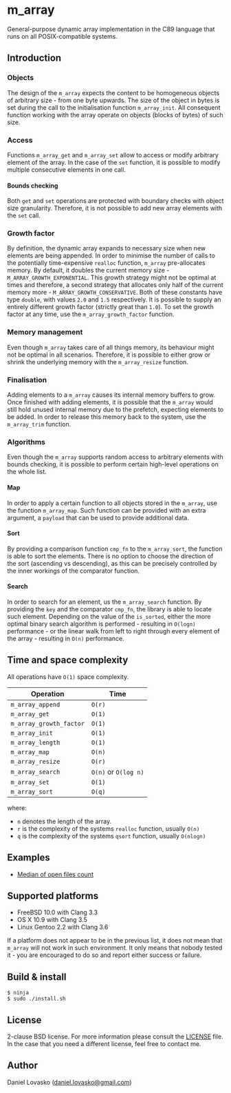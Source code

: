 # m_array
General-purpose dynamic array implementation in the C89 language that runs on
all POSIX-compatible systems.

## Introduction 
### Objects
The design of the `m_array` expects the content to be homogeneous objects of
arbitrary size - from one byte upwards. The size of the object in bytes is set
during the call to the initialisation function `m_array_init`. All consequent
function working with the array operate on objects (blocks of bytes) of such
size.

### Access
Functions `m_array_get` and `m_array_set` allow to access or modify arbitrary
element of the array. In the case of the `set` function, it is possible to
modify multiple consecutive elements in one call.

#### Bounds checking
Both `get` and `set` operations are protected with boundary checks with object
size granularity. Therefore, it is not possible to add new array elements with
the `set` call.

### Growth factor
By definition, the dynamic array expands to necessary size when new elements
are being appended. In order to minimise the number of calls to the potentially
time-expensive `realloc` function, `m_array` pre-allocates memory. By default,
it doubles the current memory size - `M_ARRAY_GROWTH_EXPONENTIAL`. This growth
strategy might not be optimal at times and therefore, a second strategy that
allocates only half of the current memory more - `M_ARRAY_GROWTH_CONSERVATIVE`.
Both of these constants have type `double`, with values `2.0` and `1.5`
respectively. It is possible to supply an entirely different growth factor
(strictly great than `1.0`). To set the growth factor at any time, use the
`m_array_growth_factor` function.

### Memory management
Even though `m_array` takes care of all things memory, its behaviour might not
be optimal in all scenarios. Therefore, it is possible to either grow or shrink
the underlying memory with the `m_array_resize` function.

### Finalisation
Adding elements to a `m_array` causes its internal memory buffers to grow. Once
finished with adding elements, it is possible that the `m_array` would still
hold unused internal memory due to the prefetch, expecting elements to be
added. In order to release this memory back to the system, use the
`m_array_trim` function.

### Algorithms
Even though the `m_array` supports random access to arbitrary elements with
bounds checking, it is possible to perform certain high-level operations on the
whole list.

#### Map
In order to apply a certain function to all objects stored in the `m_array`,
use the function `m_array_map`. Such function can be provided with an extra
argument, a `payload` that can be used to provide additional data.

#### Sort
By providing a comparison function `cmp_fn` to the `m_array_sort`, the function
is able to sort the elements. There is no option to choose the direction of the
sort (ascending vs descending), as this can be precisely controlled by the
inner workings of the comparator function.

#### Search
In order to search for an element, us the `m_array_search` function. By
providing the `key` and the comparator `cmp_fn`, the library is able to locate
such element. Depending on the value of the `is_sorted`, either the more
optimal binary search algorithm is performed - resulting in `O(logn)`
performance - or the linear walk from left to right through every element of
the array - resulting in `O(n)` performance.

## Time and space complexity
All operations have `O(1)` space complexity.

| Operation               | Time                 |
|-------------------------|----------------------|
| `m_array_append`        | `O(r)`               |
| `m_array_get`           | `O(1)`               |
| `m_array_growth_factor` | `O(1)`               |
| `m_array_init`          | `O(1)`               |
| `m_array_length`        | `O(1)`               |
| `m_array_map`           | `O(n)`               |
| `m_array_resize`        | `O(r)`               |
| `m_array_search`        | `O(n)` or `O(log n)` |
| `m_array_set`           | `O(1)`               |
| `m_array_sort`          | `O(q)`               |

where:
 * `n` denotes the length of the array.
 * `r` is the complexity of the systems `realloc` function, usually `O(n)`
 * `q` is the complexity of the systems `qsort` function, usually `O(nlogn)`

## Examples
 * [Median of open files count](examples/openfiles.md)

## Supported platforms
 * FreeBSD 10.0 with Clang 3.3
 * OS X 10.9 with Clang 3.5
 * Linux Gentoo 2.2 with Clang 3.6

If a platform does not appear to be in the previous list, it does not mean that
`m_array` will not work in such environment. It only means that nobody tested
it - you are encouraged to do so and report either success or failure.

## Build & install
```
$ ninja
$ sudo ./install.sh
```

## License
2-clause BSD license. For more information please consult the
[LICENSE](LICENSE.md) file. In the case that you need a different license, feel
free to contact me.

## Author
Daniel Lovasko (daniel.lovasko@gmail.com)

